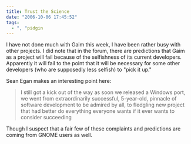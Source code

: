 ```yaml
---
title: Trust the Science
date: "2006-10-06 17:45:52"
tags:
  - ", "pidgin
---
```

I have not done much with Gaim this week, I have been rather busy with other projects.  I did note that in the forum, there are predictions that Gaim as a project will fail because of the selfishness of its current developers.  Apparently it will fail to the point that it will be necessary for some other developers (who are supposedly less selfish) to "pick it up."  

Sean Egan makes an interesting point here:

<blockquote>I still got a kick out of the way as soon we released a Windows port, we went from extraordinarily successful, 5-year-old, pinnacle of software development to be admired by all, to fledgling new project that had better do everything everyone wants if it ever wants to consider succeeding</blockquote>

Though I suspect that a fair few of these complaints and predictions are coming from GNOME users as well.

